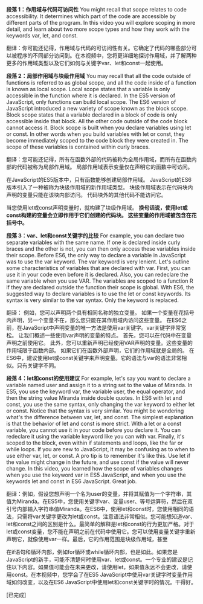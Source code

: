  **段落 1：作用域与代码可访问性**
You might recall that scope relates to code accessibility. It determines which part of the code are accessible by different parts of the program. In this video you will explore scoping in more detail, and learn about two more scope types and how they work with the keywords var, let, and const.

翻译：你可能还记得，作用域与代码的可访问性有关。它确定了代码的哪些部分可以被程序的不同部分访问到。在本视频中，您将更详细地探讨作用域，并了解两种更多的作用域类型以及它们如何与关键字var、let和const一起使用。

**段落 2：局部作用域与块级作用域**
You may recall that all the code outside of functions is referred to as global scope, and all the code inside of a function is known as local scope. Local scope states that a variable is only accessible in the function where it is declared. In the ES5 version of JavaScript, only functions can build local scope. The ES6 version of JavaScript introduced a new variety of scope known as the block scope. Block scope states that a variable declared in a block of code is only accessible inside that block. All the other code outside of the code block cannot access it. Block scope is built when you declare variables using let or const. In other words when you build variables with let or const, they become immediately scoped to the code block they were created in. The scope of these variables is contained within curly braces.

翻译：您可能还记得，所有在函数外部的代码被称为全局作用域，而所有在函数内部的代码被称为局部作用域。
局部作用域表示变量仅在声明它的函数中可访问。

在JavaScript的ES5版本中，只有函数能够创建局部作用域。
JavaScript的ES6版本引入了一种被称为块级作用域的新作用域类型。
块级作用域表示在代码块内声明的变量只能在该块内部访问。
代码块外的其他代码不能访问它。

当您使用let或const声明变量时，就构建了块级作用域。
**换句话说，使用let或const构建的变量会立即作用于它们创建的代码块。
这些变量的作用域被包含在花括号中。**

**段落 3：var、let和const关键字的比较**
For example, you can declare two separate variables with the same name. If one is declared inside curly braces and the other is not, you can then only access these variables inside their scope. Before ES6, the only way to declare a variable in JavaScript was to use the var keyword. The var keyword is very lenient. Let's outline some characteristics of variables that are declared with var. First, you can use it in your code even before it is declared. Also, you can redeclare the same variable when you use VAR. The variables are scoped to a function R if they are declared outside the function their scope is global. With ES6, the suggested way to declare variables is to use the let or const keywords. Its syntax is very similar to the var syntax. Only the keyword is replaced.

翻译：
例如，您可以声明两个具有相同名称的独立变量。
如果一个变量在花括号内声明，另一个变量不在，那么您只能在其作用域内访问这些变量。
在ES6之前，在JavaScript中声明变量的唯一方法是使用var关键字。var关键字非常宽松。
让我们概述一些使用var声明的变量的特点。
首先，您可以在代码中在变量声明之前使用它。
此外，您可以重新声明已经使用VAR声明的变量。这些变量的作用域限于函数内部。
如果它们在函数外部声明，它们的作用域就是全局的。
在ES6中，建议使用let或const关键字来声明变量。它的语法与var的语法非常相似。只有关键字不同。

**段落 4：let和const的使用建议**
For example, let's say you want to declare a variable named user and assign it to a string set to the value of Miranda. In ES5, you use the keyword var, the variable user, the equal operator, and then the string value Miranda inside double quotes. In ES6 with let and const, you use the same syntax, only changing the var keyword to either let or const. Notice that the syntax is very similar. You might be wondering what's the difference between var, let, and const. The simplest explanation is that the behavior of let and const is more strict. With a let or a const variable, you cannot use it in your code before you declare it. You can redeclare it using the variable keyword like you can with var. Finally, it's scoped to the block, even within if statements and loops, like the far or while loops. If you are new to JavaScript, it may be confusing as to when to use either var, let, or const. A pro tip is to remember it's like this. Use let if the value might change in the future, and use const if the value will never change. In this video, you learned how the scope of variables changes when you use the keyword var in ES5 JavaScript, and when you use the keywords let and const in ES6 JavaScript. Great job.

翻译：例如，假设您想声明一个名为user的变量，并将其赋值为一个字符串，其值为Miranda。在ES5中，您使用关键字var、变量user、等号运算符，然后在双引号内部输入字符串值Miranda。在ES6中，使用let和const时，您使用相同的语法，只需将var关键字更改为let或const。注意语法非常相似。您可能想知道var、let和const之间的区别是什么。最简单的解释是let和const的行为更加严格。对于let或const变量，您不能在声明之前在代码中使用它。您可以使用变量关键字重新声明它，就像使用var一样。最后，它的作用范围是块级作用域，甚至

在if语句和循环内部，例如for循环或while循环内部，也是如此。如果您是JavaScript的新手，可能不清楚何时使用var、let或const。一个专业的建议是记住以下内容。如果值可能会在未来更改，请使用let，如果值永远不会更改，请使用const。在本视频中，您学会了在ES5 JavaScript中使用var关键字时变量作用域如何改变，以及在ES6 JavaScript中使用let和const关键字时的情况。干得好。

[已完成]